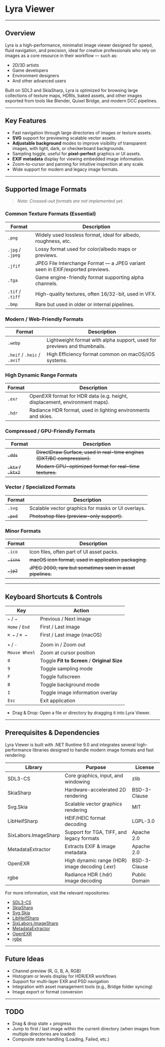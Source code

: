 # Lyra Viewer

---

## Overview

Lyra is a high-performance, minimalist image viewer designed for speed, fluid navigation, and precision, ideal for creative professionals who rely on images as a core resource in their workflow — such as:

- 2D/3D artists
- Game developers
- Environment designers
- And other advanced users

Built on SDL3 and SkiaSharp, Lyra is optimized for browsing large collections of texture maps, HDRIs, baked assets, and other images exported from tools like Blender, Quixel Bridge, and modern DCC pipelines.

---

## Key Features

- Fast navigation through large directories of images or texture assets.
- **SVG** support for previewing scalable vector assets.
- **Adjustable background** modes to improve visibility of transparent images, with light, dark, or checkerboard backgrounds.
- Sampling toggle, useful for **pixel-perfect** graphics or UI assets.
- **EXIF metadata** display for viewing embedded image information.
- Zoom-to-cursor and panning for intuitive inspection at any scale.
- Wide support for modern and legacy image formats.

---

## Supported Image Formats

> _Note: Crossed-out formats are not implemented yet._

### Common Texture Formats (Essential)

| Format           | Description                                                                   |
|------------------|-------------------------------------------------------------------------------|
| `.png`           | Widely used lossless format, ideal for albedo, roughness, etc.                |
| `.jpg` / `.jpeg` | Lossy format used for color/albedo maps or previews.                          |
| `.jfif`          | JPEG File Interchange Format — a JPEG variant seen in EXIF/exported previews. |
| `.tga`           | Game engine-friendly format supporting alpha channels.                        |
| `.tif` / `.tiff` | High-quality textures, often 16/32-bit, used in VFX.                          |
| `.bmp`           | Rare but used in older or internal pipelines.                                 |

### Modern / Web-Friendly Formats

| Format                      | Description                                                              |
|-----------------------------|--------------------------------------------------------------------------|
| `.webp`                     | Lightweight format with alpha support, used for previews and thumbnails. |
| `.heif` / `.heic` / `.avif` | High Efficiency format common on macOS/iOS systems.                      |

### High Dynamic Range Formats

| Format | Description                                                                |
|--------|----------------------------------------------------------------------------|
| `.exr` | OpenEXR format for HDR data (e.g. height, displacement, environment maps). |
| `.hdr` | Radiance HDR format, used in lighting environments and skies.              |

### Compressed / GPU-Friendly Formats

| Format               | Description                                                             |
|----------------------|-------------------------------------------------------------------------|
| ~~`.dds`~~           | ~~DirectDraw Surface, used in real-time engines (DXT/BC compression).~~ |
| ~~`.ktx` / `.ktx2`~~ | ~~Modern GPU-optimized format for real-time textures.~~                 |

### Vector / Specialized Formats

| Format     | Description                                        |
|------------|----------------------------------------------------|
| `.svg`     | Scalable vector graphics for masks or UI overlays. |
| ~~`.psd`~~ | ~~Photoshop files (preview-only support).~~        |

### Minor Formats

| Format      | Description                                                |
|-------------|------------------------------------------------------------|
| `.ico`      | Icon files, often part of UI asset packs.                  |
| ~~`.icns`~~ | ~~macOS icon format, used in application packaging.~~      |
| ~~`.jp2`~~  | ~~JPEG 2000, rare but sometimes seen in asset pipelines.~~ |

---

## Keyboard Shortcuts & Controls

| Key            | Action                                       |
|----------------|----------------------------------------------|
| `←` / `→`      | Previous / Next image                        |
| `Home` / `End` | First / Last image                           |
| `⌘ ←` / `⌘ →`  | First / Last image (macOS)                   |
|                |                                              |
| `+` / `-`      | Zoom in / Zoom out                           |
| `Mouse Wheel`  | Zoom at cursor position                      |
| `0`            | Toggle **Fit to Screen** / **Original Size** |
| `9`            | Toggle sampling mode                         |
| `F`            | Toggle fullscreen                            |
| `B`            | Toggle background mode                       |
| `I`            | Toggle image information overlay             |
| `Esc`          | Exit application                             |

- Drag & Drop: Open a file or directory by dragging it into Lyra Viewer.

---

## Prerequisites & Dependencies

Lyra Viewer is built with .NET Runtime 9.0 and integrates several high-performance libraries designed to handle modern image formats and fast rendering:

| Library                  | Purpose                                        | License       |
|--------------------------|------------------------------------------------|---------------|
| SDL3-CS                  | Core graphics, input, and windowing            | zlib          |
| SkiaSharp                | Hardware-accelerated 2D rendering              | BSD-3-Clause  |
| Svg.Skia                 | Scalable vector graphics rendering             | MIT           |
| LibHeifSharp             | HEIF/HEIC format decoding                      | LGPL-3.0      |
| SixLabors.ImageSharp     | Support for TGA, TIFF, and legacy formats      | Apache 2.0    |
| MetadataExtractor        | Extracts EXIF & image metadata                 | Apache 2.0    |
| OpenEXR                  | High dynamic range (HDR) image decoding (.exr) | BSD-3-Clause  |
| rgbe                     | Radiance HDR (.hdr) image decoding             | Public Domain |

For more information, visit the relevant repositories:

- [SDL3-CS](https://github.com/ethereal-developers-club/SDL3-CS)
- [SkiaSharp](https://github.com/mono/SkiaSharp)
- [Svg.Skia](https://github.com/wieslawsoltes/Svg.Skia)
- [LibHeifSharp](https://github.com/0xC0000054/libheif-sharp)
- [SixLabors.ImageSharp](https://github.com/SixLabors/ImageSharp)
- [MetadataExtractor](https://github.com/drewnoakes/metadata-extractor-dotnet)
- [OpenEXR](https://github.com/AcademySoftwareFoundation/openexr)
- [rgbe](https://www.graphics.cornell.edu/~bjw/rgbe.html)

---

## Future Ideas

- Channel preview (R, G, B, A, RGB)
- Histogram or levels display for HDR/EXR workflows
- Support for multi-layer EXR and PSD navigation
- Integration with asset management tools (e.g., Bridge folder syncing)
- Image export or format conversion

---

## TODO

- Drag & drop state + progress
- Jump to first / last image within the current directory (when images from multiple directories are loaded)
- Composite state handling (Loading, Failed, etc.)
